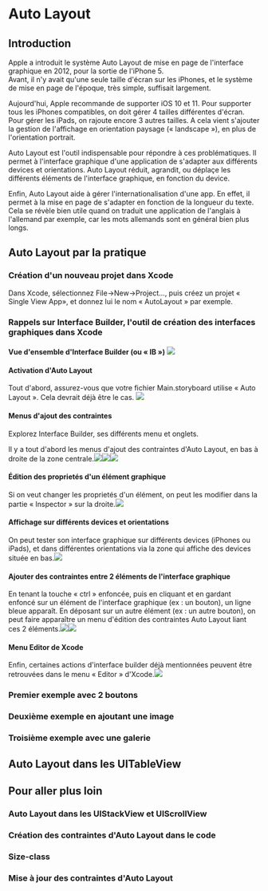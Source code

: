 # Auto Layout

## Introduction

Apple a introduit le système Auto Layout de mise en page de l'interface graphique en 2012, pour la sortie de l'iPhone 5.  
Avant, il n'y avait qu'une seule taille d'écran sur les iPhones, et le système de mise en page de l'époque, très simple, suffisait largement.

Aujourd'hui, Apple recommande de supporter iOS 10 et 11. Pour supporter tous les iPhones compatibles, on doit gérer 4 tailles différentes d'écran. Pour gérer les iPads, on rajoute encore 3 autres tailles. A cela vient s'ajouter la gestion de l'affichage en orientation paysage \(« landscape »\), en plus de l'orientation portrait.

Auto Layout est l'outil indispensable pour répondre à ces problématiques. Il permet à l'interface graphique d'une application de s'adapter aux différents devices et orientations. Auto Layout réduit, agrandit, ou déplaçe les différents éléments de l'interface graphique, en fonction du device.

Enfin, Auto Layout aide à gérer l'internationalisation d'une app. En effet, il permet à la mise en page de s'adapter en fonction de la longueur du texte. Cela se révèle bien utile quand on traduit une application de l'anglais à l'allemand par exemple, car les mots allemands sont en général bien plus longs.

## Auto Layout par la pratique

### Création d'un nouveau projet dans Xcode

Dans Xcode, sélectionnez File-&gt;New-&gt;Project..., puis créez un projet « Single View App», et donnez lui le nom « AutoLayout » par exemple.

### Rappels sur Interface Builder, l'outil de création des interfaces graphiques dans Xcode

#### Vue d'ensemble d'Interface Builder \(ou « IB »\) ![](/assets/interface-builder.png)

#### Activation d'Auto Layout

Tout d'abord, assurez-vous que votre fichier Main.storyboard utilise « Auto Layout ». Cela devrait déjà être le cas. ![](/assets/xcode-ib-use-auto-layout.png)

#### Menus d'ajout des contraintes

Explorez Interface Builder, ses différents menu et onglets.

Il y a tout d'abord les menus d'ajout des contraintes d'Auto Layout, en bas à droite de la zone centrale.![](/assets/add-missing-constraints.png)![](/assets/pin-constraints.png)![](/assets/align.png)

#### Édition des proprietés d'un élément graphique

Si on veut changer les proprietés d'un élément, on peut les modifier dans la partie « Inspector » sur la droite.![](/assets/button-attributes.png)

#### Affichage sur différents devices et orientations

On peut tester son interface graphique sur différents devices \(iPhones ou iPads\), et dans différentes orientations via la zone qui affiche des devices située en bas.![](/assets/ib-devices-orientation.png)

#### Ajouter des contraintes entre 2 éléments de l'interface graphique

En tenant la touche « ctrl » enfoncée, puis en cliquant et en gardant enfoncé sur un élément de l'interface graphique \(ex : un bouton\), un ligne bleue apparaît. En déposant sur un autre élément \(ex : un autre bouton\), on peut faire apparaître un menu d'édition des contraintes Auto Layout liant ces 2 éléments.![](/assets/click-drag.png)![](/assets/click-drag-menu.png)

#### Menu Editor de Xcode

Enfin, certaines actions d'interface builder déjà mentionnées peuvent être retrouvées dans le menu « Editor » d'Xcode.![](/assets/edtior-menu.png)

### Premier exemple avec 2 boutons

### Deuxième exemple en ajoutant une image

### Troisième exemple avec une galerie

## Auto Layout dans les UITableView

## Pour aller plus loin

### Auto Layout dans les UIStackView et UIScrollView

### Création des contraintes d'Auto Layout dans le code

### Size-class

### Mise à jour des contraintes d'Auto Layout



